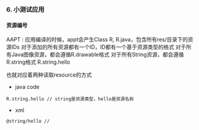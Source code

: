 ### 6. 小测试应用

#### 资源编号
AAPT : 应用编译的时候，appt会产生Class R, R.java，包含所有res/目录下的资源IDs
对于添加的所有资源都有一个ID，ID都有一个基于资源类型的格式
对于所有Java图像资源，都会遵循R.drawable格式
对于所有String资源，都会遵循R.string格式 R.string.hello

也就对应着两种读取resource的方式
* java code

```
R.string.hello // string是资源类型，hello是资源名称
```
* xml

```
@string/hello // 
```
